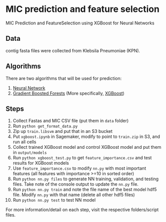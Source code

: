 # MIC prediction and feature selection
MIC Prediction and FeatureSelection using XGBoost for Neural Networks

## Data
contig fasta files were collected from Klebsila Pneumoniae (KPN).

## Algorithms
There are two algorithms that will be used for prediction:
1. [Neural Network](https://towardsdatascience.com/understanding-neural-networks-19020b758230)
3. [Gradient Boosted Forests](https://towardsdatascience.com/basic-ensemble-learning-random-forest-adaboost-gradient-boosting-step-by-step-explained-95d49d1e2725) (More specifically, [XGBoost](https://xgboost.readthedocs.io/en/latest/python/python_intro.html))

## Steps
1. Collect Fastas and MIC CSV file (put them in `data` folder)
2. Run `python get_format_data.py`
3. Zip up `train.libsvm` and put that in an S3 bucket
4. Put `xgboost.ipynb` in Sagemaker, modify to point to `train.zip` in S3, and run all cells
5. Collect trained XGBoost model and control XGBoost model and put them in `output/models`
6. Run `python xgboost_test.py` to get `feature_importance.csv` and test results for XGBoost models
7. Use `feature_importance.csv` to modify `nn.py` with most important features (all features with importance >=10 in sorted order)
8. Run `python nn.py files` to generate NN training, validation, and testing files. Take note of the console output to update the `nn.py` file.
9. Run `python nn.py train` and note the file name of the best model hdf5 file. Modify `nn.py` with that name (delete all other hdf5 files)
10. Run `python nn.py test` to test NN model

For more information/detail on each step, visit the respective folders/script files.
